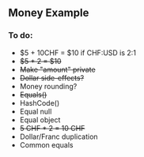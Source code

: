 ## Money Example

### To do:
- $5 + 10CHF = $10 if CHF:USD is 2:1
- ~~$5 * 2 = $10~~
- ~~Make "amount" private~~
- ~~Dollar side-effects?~~
- Money rounding?
- ~~Equals()~~
- HashCode()
- Equal null
- Equal object
- ~~5 CHF * 2 = 10 CHF~~
- Dollar/Franc duplication
- Common equals